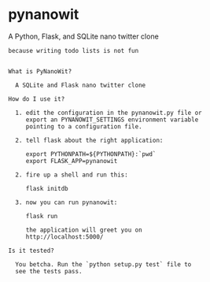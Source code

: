 # pynanowit
A Python, Flask, and SQLite nano twitter clone

    because writing todo lists is not fun


    What is PyNanoWit?

      A SQLite and Flask nano twitter clone

    How do I use it?

      1. edit the configuration in the pynanowit.py file or
         export an PYNANOWIT_SETTINGS environment variable
         pointing to a configuration file.

      2. tell flask about the right application:

         export PYTHONPATH=${PYTHONPATH}:`pwd`
         export FLASK_APP=pynanowit

      2. fire up a shell and run this:

         flask initdb

      3. now you can run pynanowit:

         flask run

         the application will greet you on
         http://localhost:5000/

    Is it tested?

      You betcha. Run the `python setup.py test` file to
      see the tests pass.
